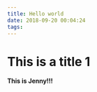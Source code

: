 ```yaml
---
title: Hello world
date: 2018-09-20 00:04:24
tags:
---
```


# This is a title 1

**This is Jenny!!!**
